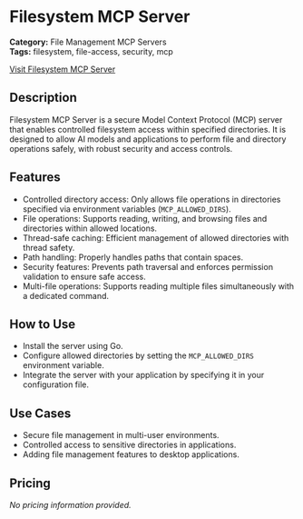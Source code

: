 # Filesystem MCP Server

**Category:** File Management MCP Servers  
**Tags:** filesystem, file-access, security, mcp

[Visit Filesystem MCP Server](https://mcp.so/server/filesys)

## Description
Filesystem MCP Server is a secure Model Context Protocol (MCP) server that enables controlled filesystem access within specified directories. It is designed to allow AI models and applications to perform file and directory operations safely, with robust security and access controls.

## Features
- Controlled directory access: Only allows file operations in directories specified via environment variables (`MCP_ALLOWED_DIRS`).
- File operations: Supports reading, writing, and browsing files and directories within allowed locations.
- Thread-safe caching: Efficient management of allowed directories with thread safety.
- Path handling: Properly handles paths that contain spaces.
- Security features: Prevents path traversal and enforces permission validation to ensure safe access.
- Multi-file operations: Supports reading multiple files simultaneously with a dedicated command.

## How to Use
- Install the server using Go.
- Configure allowed directories by setting the `MCP_ALLOWED_DIRS` environment variable.
- Integrate the server with your application by specifying it in your configuration file.

## Use Cases
- Secure file management in multi-user environments.
- Controlled access to sensitive directories in applications.
- Adding file management features to desktop applications.

## Pricing
_No pricing information provided._